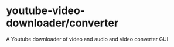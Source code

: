 # youtube-video-downloader/converter
A Youtube downloader of video and audio and video converter GUI
